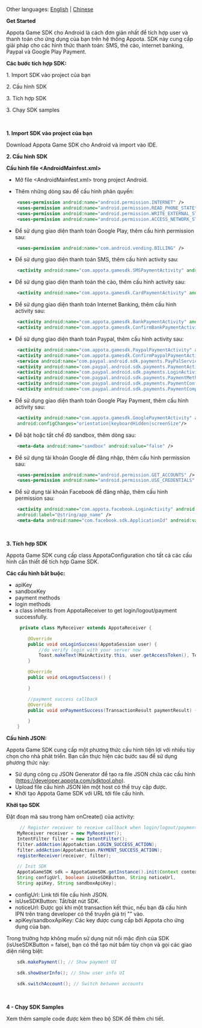 Other languages: [English](README_EN.md) | [Chinese](README_CN.md)

**Get Started**

Appota Game SDK cho Android là cách đơn giản nhất để tích hợp user và thanh toán cho ứng dụng của bạn trên hệ thống Appota. SDK này cung cấp giải pháp cho các hình thức thanh toán: SMS, thẻ cào, internet banking, Paypal và Google Play Payment.

**Các bước tích hợp SDK:**

​1. Import SDK vào project của bạn

​2. Cấu hình SDK

​3. Tích hợp SDK

​3. Chạy SDK samples

 

**1. Import SDK vào project của bạn**

Download Appota Game SDK cho Android và import vào IDE.

**2. Cấu hình SDK**

**Cấu hình file \<AndroidMainfest.xml\>**

- Mở file \<AndroidMainfest.xml\> trong project Android.

- Thêm những dòng sau để cấu hình phân quyền:

``` xml
    <uses-permission android:name="android.permission.INTERNET" />
    <uses-permission android:name="android.permission.READ_PHONE_STATE" />
    <uses-permission android:name="android.permission.WRITE_EXTERNAL_STORAGE" />
    <uses-permission android:name="android.permission.ACCESS_NETWORK_STATE" />
```

- Để sử dụng giao diện thanh toán Google Play, thêm cấu hình permission sau:

``` xml
    <uses-permission android:name="com.android.vending.BILLING" />
```

- Để sử dụng giao diện thanh toán SMS, thêm cấu hình activity sau:

``` xml
    <activity android:name="com.appota.gamesdk.SMSPaymentActivity" android:theme="@style/Theme.Appota.GameSDK" android:configChanges="orientation|keyboardHidden|screenSize"/>
```

- Để sử dụng giao diện thanh toán thẻ cào, thêm cấu hình activity sau:

``` xml
    <activity android:name="com.appota.gamesdk.CardPaymentActivity" android:theme="@style/Theme.Appota.GameSDK" android:configChanges="orientation|keyboardHidden|screenSize"/>
```

- Để sử dụng giao diện thanh toán Internet Banking, thêm cấu hình activity sau:

``` xml
    <activity android:name="com.appota.gamesdk.BankPaymentActivity" android:theme="@style/Theme.Appota.GameSDK" android:configChanges="orientation|keyboardHidden|screenSize"/>
    <activity android:name="com.appota.gamesdk.ConfirmBankPaymentActivity" android:theme="@style/Theme.Appota.GameSDK" android:configChanges="orientation|keyboardHidden|screenSize"/>
```

- Để sử dụng giao diện thanh toán Paypal, thêm cấu hình activity sau:

``` xml
    <activity android:name="com.appota.gamesdk.PaypalPaymentActivity" android:theme="@style/Theme.Appota.GameSDK" android:configChanges="orientation|keyboardHidden|screenSize"/>
    <activity android:name="com.appota.gamesdk.ConfirmPaypalPaymentActivity" android:theme="@style/Theme.Appota.GameSDK" android:configChanges="orientation|keyboardHidden|screenSize"/>
    <service android:name="com.paypal.android.sdk.payments.PayPalService" android:exported="false" />
    <activity android:name="com.paypal.android.sdk.payments.PaymentActivity" />
    <activity android:name="com.paypal.android.sdk.payments.LoginActivity" />
    <activity android:name="com.paypal.android.sdk.payments.PaymentMethodActivity" />
    <activity android:name="com.paypal.android.sdk.payments.PaymentConfirmActivity" />
    <activity android:name="com.paypal.android.sdk.payments.PaymentCompletedActivity" />
```

- Để sử dụng giao diện thanh toán Google Play Payment, thêm cấu hình activity sau:

``` xml
    <activity android:name="com.appota.gamesdk.GooglePaymentActivity" android:theme="@style/Theme.Appota.GameSDK" 
    android:configChanges="orientation|keyboardHidden|screenSize"/>
```

- Để bật hoặc tắt chế độ sandbox, thêm dòng sau:

``` xml
    <meta-data android:name="sandbox" android:value="false" />
```

- Để sử dụng tài khoản Google để đăng nhập, thêm cấu hình permission sau:

``` xml
    <uses-permission android:name="android.permission.GET_ACCOUNTS" />
    <uses-permission android:name="android.permission.USE_CREDENTIALS" />
```

- Để sử dụng tài khoản Facebook để đăng nhập, thêm cấu hình permission sau:

``` xml
    <activity android:name="com.appota.facebook.LoginActivity" android:theme="@android:style/Theme.Translucent.NoTitleBar"
    android:label="@string/app_name" />
    <meta-data android:name="com.facebook.sdk.ApplicationId" android:value="YOUR_FACEBOOK_APP_ID" />
```
 

**3. Tích hợp SDK**

Appota Game SDK cung cấp class AppotaConfiguration cho tất cả các cấu hình cần thiết để tích hợp Game SDK.

**Các cấu hình bắt buộc:**

 - apiKey
 - sandboxKey
 - payment methods
 - login methods
 - a class inherits from AppotaReceiver to get login/logout/payment successfully.

``` java
     private class MyReceiver extends AppotaReceiver {

        @Override
        public void onLoginSuccess(AppotaSession user) {
            //do verify login with your server now
            Toast.makeText(MainActivity.this, user.getAccessToken(), Toast.LENGTH_SHORT).show();
        }

        @Override
        public void onLogoutSuccess() {

        }

        //payment success callback
        @Override
        public void onPaymentSuccess(TransactionResult paymentResult) {

        }
    } 
```

**Cấu hình JSON:**

Appota Game SDK cung cấp một phương thức cấu hình tiện lợi với nhiều tùy chọn cho nhà phát triển. Bạn cần thực hiện các bước sau để sử dụng phương thức này:

 - Sử dụng công cụ JSON Generator để tạo ra file JSON chứa các cấu hình (https://developer.appota.com/sdktool.php).
 - Upload file cấu hình JSON lên một host có thể truy cập được.
 - Khởi tạo Appota Game SDK với URL tới file cấu hình.

**Khởi tạo SDK**

Đặt đoạn mã sau trong hàm onCreate() của activity:

``` java
     // Register receiver to receive callback when login/logout/payment success
    MyReceiver receiver = new MyReceiver();
    IntentFilter filter = new IntentFilter();
    filter.addAction(AppotaAction.LOGIN_SUCCESS_ACTION);
    filter.addAction(AppotaAction.PAYMENT_SUCCESS_ACTION);
    registerReceiver(receiver, filter);

    // Init SDK
    AppotaGameSDK sdk = AppotaGameSDK.getInstance().init(Context context, 
    String configUrl, boolean isUseSDKButton, String noticeUrl, 
    String apiKey, String sandboxApiKey);
```

 - configUrl: Link tới file cấu hình JSON.
 - isUseSDKButton: Tắt/bật nút SDK.
 - noticeUrl: Được gọi khi một transaction kết thúc, nếu bạn đã cấu hình IPN trên trang developer có thể truyền giá trị "" vào.
 - apiKey/sandboxApiKey: Các key được cung cấp bởi Appota cho ứng dụng của bạn.

Trong trường hợp không muốn sử dụng nút nổi mặc định của SDK (isUseSDKButton = false), bạn có thể tạo nút bấm tùy chọn và gọi các giao diện riêng biệt:

``` java
    sdk.makePayment(); // Show payment UI
```

``` java
    sdk.showUserInfo(); // Show user info UI
```

``` java
    sdk.switchAccount(); // Switch between accounts
```
 

**4 - Chạy SDK Samples**

Xem thêm sample code được kèm theo bộ SDK để thêm chi tiết.
